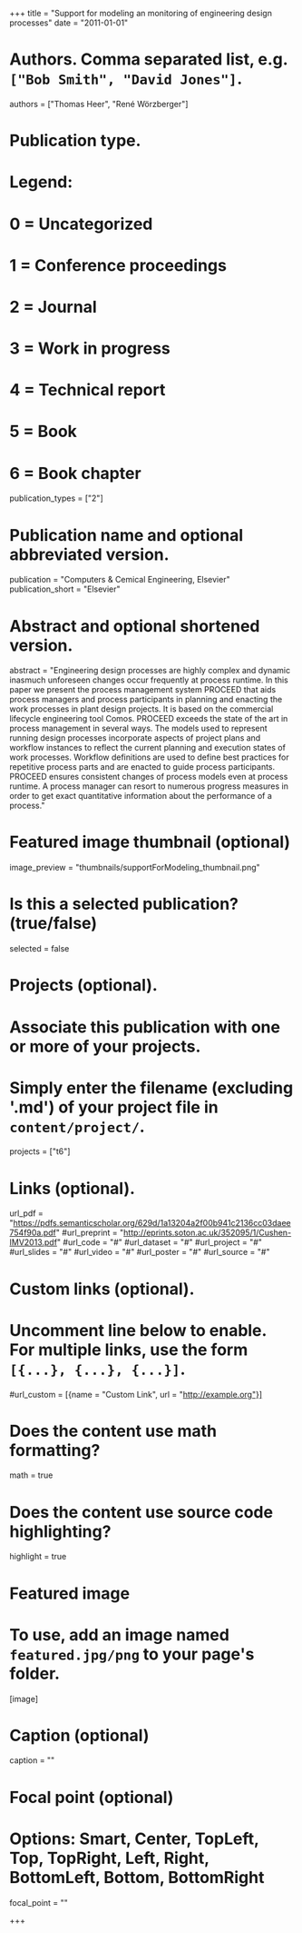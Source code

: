 +++
title = "Support for modeling an monitoring of engineering design processes"
date = "2011-01-01"

# Authors. Comma separated list, e.g. `["Bob Smith", "David Jones"]`.
authors = ["Thomas Heer", "René Wörzberger"]

# Publication type.
# Legend:
# 0 = Uncategorized
# 1 = Conference proceedings
# 2 = Journal
# 3 = Work in progress
# 4 = Technical report
# 5 = Book
# 6 = Book chapter
publication_types = ["2"]

# Publication name and optional abbreviated version.
publication = "Computers & Cemical Engineering, Elsevier"
publication_short = "Elsevier"

# Abstract and optional shortened version.
abstract = "Engineering design processes are highly complex and dynamic inasmuch unforeseen changes occur frequently at process runtime. In this paper we present the process management system PROCEED that aids process managers and process participants in planning and enacting the work processes in plant design projects. It is based on the commercial lifecycle engineering tool Comos. PROCEED exceeds the state of the art in process management in several ways. The models used to represent running design processes incorporate aspects of project plans and workflow instances to reflect the current planning and execution states of work processes. Workflow definitions are used to define best practices for repetitive process parts and are enacted to guide process participants. PROCEED ensures consistent changes of process models even at process runtime. A process manager can resort to numerous progress measures in order to get exact quantitative information about the performance of a process."

# Featured image thumbnail (optional)
image_preview = "thumbnails/supportForModeling_thumbnail.png"

# Is this a selected publication? (true/false)
selected = false

# Projects (optional).
#   Associate this publication with one or more of your projects.
#   Simply enter the filename (excluding '.md') of your project file in `content/project/`.
projects = ["t6"]

# Links (optional).
url_pdf = "https://pdfs.semanticscholar.org/629d/1a13204a2f00b941c2136cc03daee754f90a.pdf"
#url_preprint = "http://eprints.soton.ac.uk/352095/1/Cushen-IMV2013.pdf"
#url_code = "#"
#url_dataset = "#"
#url_project = "#"
#url_slides = "#"
#url_video = "#"
#url_poster = "#"
#url_source = "#"

# Custom links (optional).
#   Uncomment line below to enable. For multiple links, use the form `[{...}, {...}, {...}]`.
#url_custom = [{name = "Custom Link", url = "http://example.org"}]

# Does the content use math formatting?
math = true

# Does the content use source code highlighting?
highlight = true

# Featured image
# To use, add an image named `featured.jpg/png` to your page's folder. 
[image]
  # Caption (optional)
  caption = ""

  # Focal point (optional)
  # Options: Smart, Center, TopLeft, Top, TopRight, Left, Right, BottomLeft, Bottom, BottomRight
  focal_point = ""

+++
